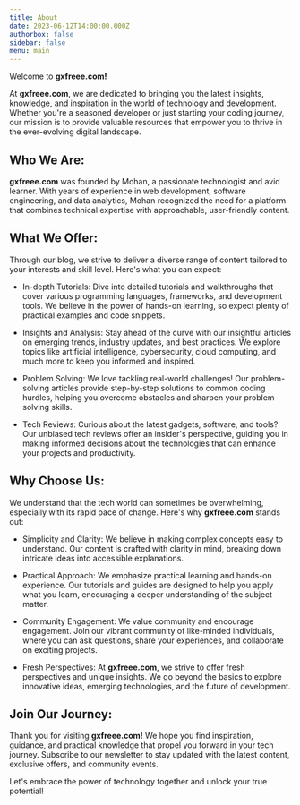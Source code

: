 ```yaml
---
title: About
date: 2023-06-12T14:00:00.000Z
authorbox: false
sidebar: false
menu: main
---
```


Welcome to **gxfreee.com!**

At **gxfreee.com**, we are dedicated to bringing you the latest insights, knowledge, and inspiration in the world of technology and development. Whether you're a seasoned developer or just starting your coding journey, our mission is to provide valuable resources that empower you to thrive in the ever-evolving digital landscape.

## Who We Are:

**gxfreee.com** was founded by Mohan, a passionate technologist and avid learner. With years of experience in web development, software engineering, and data analytics, Mohan recognized the need for a platform that combines technical expertise with approachable, user-friendly content.

## What We Offer:

Through our blog, we strive to deliver a diverse range of content tailored to your interests and skill level. Here's what you can expect:

* In-depth Tutorials: Dive into detailed tutorials and walkthroughs that cover various programming languages, frameworks, and development tools. We believe in the power of hands-on learning, so expect plenty of practical examples and code snippets.

* Insights and Analysis: Stay ahead of the curve with our insightful articles on emerging trends, industry updates, and best practices. We explore topics like artificial intelligence, cybersecurity, cloud computing, and much more to keep you informed and inspired.

* Problem Solving: We love tackling real-world challenges! Our problem-solving articles provide step-by-step solutions to common coding hurdles, helping you overcome obstacles and sharpen your problem-solving skills.

* Tech Reviews: Curious about the latest gadgets, software, and tools? Our unbiased tech reviews offer an insider's perspective, guiding you in making informed decisions about the technologies that can enhance your projects and productivity.

## Why Choose Us:

We understand that the tech world can sometimes be overwhelming, especially with its rapid pace of change. Here's why **gxfreee.com** stands out:

* Simplicity and Clarity: We believe in making complex concepts easy to understand. Our content is crafted with clarity in mind, breaking down intricate ideas into accessible explanations.

* Practical Approach: We emphasize practical learning and hands-on experience. Our tutorials and guides are designed to help you apply what you learn, encouraging a deeper understanding of the subject matter.

* Community Engagement: We value community and encourage engagement. Join our vibrant community of like-minded individuals, where you can ask questions, share your experiences, and collaborate on exciting projects.

* Fresh Perspectives: At **gxfreee.com**, we strive to offer fresh perspectives and unique insights. We go beyond the basics to explore innovative ideas, emerging technologies, and the future of development.

## Join Our Journey:

Thank you for visiting **gxfreee.com!** We hope you find inspiration, guidance, and practical knowledge that propel you forward in your tech journey. Subscribe to our newsletter to stay updated with the latest content, exclusive offers, and community events.

Let's embrace the power of technology together and unlock your true potential!


<!-- Our website builds with [Hugo](https://gohugo.io/) static site generator and
[Mainroad](https://github.com/vimux/mainroad) theme. This demo allows you to see what Mainroad based website looks like
before deciding to go with it. Just keep in mind that the current demo shows the basics, a small part of what the
combination of Hugo and Mainroad can do.

## About Mainroad

Mainroad is a responsive, simple, clean and content-focused Hugo theme based on the MH Magazine lite WordPress theme.

Main features:

* Responsive design
* Main & secondary menus
* Widgetized sidebar
* Translations. Over 15 languages and counting
* Configurable theme settings (sidebar position, author box, post navigation, highlight color) via config.toml
* Hugo internal templates (Open Graph, Schema, Twitter Cards, Disqus, Google Analytics)
* Wide cross-browser compatibility
  * Desktop: IE11+, Chrome, Firefox, Safari
  * Mobile: Android browser (on Android 4.4+), Safari (on iOS 7+), Google Chrome, Opera mini
* Custom Google Fonts support, MathJax, Table of Contents, SVG icons and much more…

Learn more on [GitHub](https://github.com/vimux/mainroad). Mainroad theme is released under the
[GPLv2 license](https://github.com/vimux/mainroad/blob/master/LICENSE.md).

## About Hugo

Hugo is a static HTML and CSS website generator written in Go. It is optimized for speed, ease of use, and
configurability. Hugo takes a directory with content and templates and renders them into a full HTML website. With its
amazing speed and flexibility, Hugo makes building websites fun again.

Learn more on [GitHub](https://github.com/gohugoio/hugo). Complete documentation is available at
[Hugo Documentation](https://gohugo.io/getting-started/). -->
